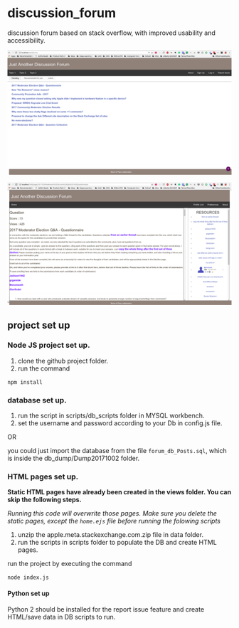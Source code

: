 # discussion_forum
discussion forum based on stack overflow, with improved usability and accessibility.

![Home Page](/images/home_page.png)

![Post Page](/images/post_page.png)

## project set up

### Node JS project set up.

1. clone the github project folder.
2. run the command

```
npm install
```

### database set up.

1. run the script in scripts/db_scripts folder in MYSQL workbench.
2. set the username and password according to your Db in config.js file.

OR

you could just import the database from the file ```forum_db_Posts.sql```, which is inside the db_dump/Dump20171002 folder.

### HTML pages set up.

**Static HTML pages have already been created in the views folder. You can skip the following steps.**
 
*Running this code will overwrite those pages. Make sure you delete the static pages, except the ```home.ejs``` file before running the folowing scripts*

1. unzip the apple.meta.stackexchange.com.zip file in data folder.
2. run the scripts in scripts folder to populate the DB and create HTML pages.

run the project by executing the command

```
node index.js
```

#### Python set up

Python 2 should be installed for the report issue feature and create HTML/save data in DB scripts to run.

